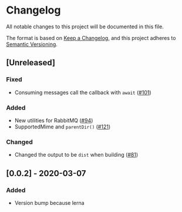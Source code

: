 # Changelog

All notable changes to this project will be documented in this file.

The format is based on [Keep a Changelog](https://keepachangelog.com/en/1.0.0/),
and this project adheres to [Semantic Versioning](https://semver.org/spec/v2.0.0.html).

## [Unreleased]

### Fixed

- Consuming messages call the callback with `await` ([#101](https://github.com/vickev/howdypix/pull/101))

### Added

- New utilities for RabbitMQ ([#94](https://github.com/vickev/howdypix/pull/94))
- SupportedMime and `parentDir()` ([#121](https://github.com/vickev/howdypix/pull/121))

### Changed

- Changed the output to be `dist` when building ([#81](https://github.com/vickev/howdypix/pull/81))

## [0.0.2] - 2020-03-07

### Added

- Version bump because lerna


